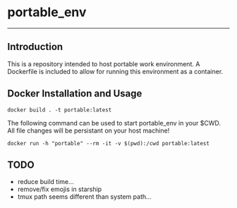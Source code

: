 # portable_env
---
## Introduction

This is a repository intended to host portable work environment. A Dockerfile is included to allow for running this environment as a container.

## Docker Installation and Usage

```
docker build . -t portable:latest
```

The following command can be used to start portable_env in your $CWD. All file changes will be persistant on your host machine!

```
docker run -h "portable" --rm -it -v $(pwd):/cwd portable:latest
```
## TODO
- reduce build time...
- remove/fix emojis in starship
- tmux path seems different than system path...